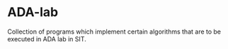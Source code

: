 # ADA-lab
Collection of programs which implement certain algorithms that are to be executed in ADA lab in SIT.
